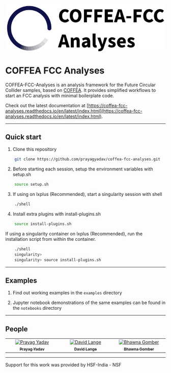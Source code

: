 <picture>
  <source media="(prefers-color-scheme: dark)" srcset="https://raw.githubusercontent.com/prayagyadav/coffea-fcc-analyses/refs/heads/main/doc/_static/coffea-fcc-analyses-logo-inverted.png">
  <source media="(prefers-color-scheme: light)" srcset="https://raw.githubusercontent.com/prayagyadav/coffea-fcc-analyses/refs/heads/main/doc/_static/coffea-fcc-analyses-logo.png">
  <img alt="COFFEA-FCC-Analyses-logo" src="https://raw.githubusercontent.com/prayagyadav/coffea-fcc-analyses/refs/heads/main/doc/_static/coffea-fcc-analyses-logo.png">
</picture>

# COFFEA FCC Analyses

COFFEA-FCC-Analyses is an analysis framework for the Future Circular Collider samples, based on [COFFEA](https://coffea-hep.readthedocs.io/en/latest/). It provides simplified workflows to start an FCC analysis with minimal boilerplate code.

Check out the latest documentation at [https://coffea-fcc-analyses.readthedocs.io/en/latest/index.html](https://coffea-fcc-analyses.readthedocs.io/en/latest/index.html).

___
## Quick start

1. Clone this repository

```bash
    git clone https://github.com/prayagyadav/coffea-fcc-analyses.git
```

2. Before starting each session, setup the environment variables with setup.sh

```bash
    source setup.sh
```

3. If using on lxplus (Recommended), start a singularity session with shell

```bash
    ./shell
```

4. Install extra plugins with install-plugins.sh

```bash
    source install-plugins.sh
```
If using a singularity container on lxplus (Recommended), run the installation script from within the container.
```bash
    ./shell
    singularity>
    singularity> source install-plugins.sh
```

---
## Examples

1. Find out working examples in the `examples` directory

2. Jupyter notebook demonstrations of the same examples can be found in the `notebooks` directory

---
## People
<table>
  <tbody>
    <tr>
      <td align="center" valign="top" width="14.28%"><a href="https://github.com/prayagyadav"><img src="https://avatars.githubusercontent.com/u/122809705?v=4" width="100px;" alt="Prayag Yadav"/><br /><sub><b>Prayag Yadav</b></sub></a><br /></td>
       <td align="center" valign="top" width="14.28%"><a href="https://github.com/davidlange6"><img src="https://avatars.githubusercontent.com/u/5042883?v=4" width="100px;" alt="David Lange"/><br /><sub><b>David Lange</b></sub></a><br /></td>
       <td align="center" valign="top" width="14.28%"><a href="https://github.com/gomber"><img src="https://avatars.githubusercontent.com/u/5593325?v=4" width="100px;" alt="Bhawna Gomber"/><br /><sub><b>Bhawna Gomber</b></sub></a><br /></td>
    </tr>
  </tbody>
</table>

---
Support for this work was provided by HSF-India - NSF
